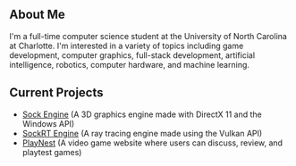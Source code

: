 ## About Me
I'm a full-time computer science student at the University of North Carolina at Charlotte. I'm interested in a variety of topics including game development, computer graphics, full-stack development, artificial intelligence, robotics, computer hardware, and machine learning.

## Current Projects
* [Sock Engine](https://github.com/odesai840/Sock-Engine) (A 3D graphics engine made with DirectX 11 and the Windows API)
* [SockRT Engine](https://github.com/odesai840/SockRT-Engine) (A ray tracing engine made using the Vulkan API)
* [PlayNest](https://github.com/odesai840/PlayNest) (A video game website where users can discuss, review, and playtest games)
